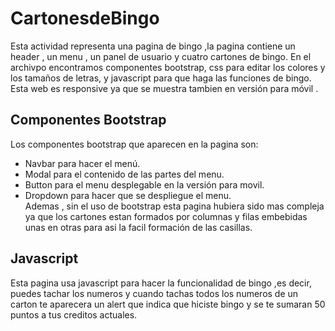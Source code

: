 # CartonesdeBingo
Esta actividad representa una pagina de bingo ,la pagina contiene un header , un menu , un panel de usuario y cuatro cartones de bingo.
En el archivpo encontramos componentes bootstrap, css para editar los colores y los tamaños de letras, y javascript para que haga las funciones de bingo. Esta web es responsive ya que se muestra tambien en versión para móvil .

## Componentes Bootstrap
Los componentes bootstrap que aparecen en la pagina son:
* Navbar para hacer el menú. 
* Modal para el contenido de las partes del menu. 
* Button para el menu desplegable en la versión para movil.
* Dropdown para hacer que se despliegue el menu.  
  Ademas , sin el uso de bootstrap esta pagina hubiera sido mas compleja ya que los cartones estan formados por columnas y filas embebidas unas en otras para asi la facil formación de las casillas.

## Javascript
Esta pagina usa javascript para hacer la funcionalidad de bingo ,es decir, puedes tachar los numeros y cuando tachas todos los numeros de un carton te aparecera un alert que indica que hiciste bingo y se te sumaran 50 puntos a tus creditos actuales.

